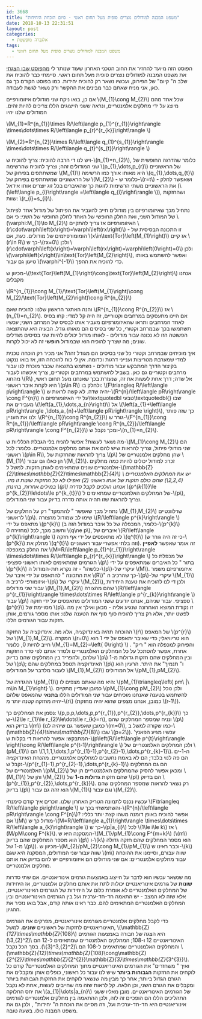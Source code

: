 ```yaml
---
id: 3668
title: "משפט המבנה למודולים נוצרים סופית מעל תחום ראשי - סיום הוכחת היחידות"
date: 2018-10-13 22:31:51
layout: post
categories: 
  - אלגברה מופשטת
tags: 
  - משפט המבנה למודולים נוצרים סופית מעל תחום ראשי
---
```

הפוסט הזה מיועד להחזיר את החוב הטכני האחרון שעוד שנותר לי <a href="https://gadial.net/2018/09/16/structure_theorem_for_finitely_generated-modules_over_a_pid/">מהפוסט שבו הצגתי</a> את משפט המבנה למודולים נוצרים סופית מעל תחום ראשי. סיימתי כבר להוכיח את שלב ה" קיום" של הפירוק, ועכשיו נשאר רק להוכיח יחידות. כמו בפוסט הקודם כך גם כאן, אני מניח שאתם כבר מבינים את ההקשר ורק נשאר לגשת לעבודה.

אם כן, בואו ניקח שני מודולים איזומורפיים \\(M_{1}\cong M_{2}\\) שכל אחד מהם מיוצג על ידי מחלקים אלמנטריים, ונראה ששני הייצוגים הללו צריכים להיות זהים. המודולים שלנו יהיו

\\(M_{1}=R^{n_{1}}\times R/\left\langle p_{1}^{r_{1}}\right\rangle \times\dots\times R/\left\langle p_{r}^{r_{k}}\right\rangle \\)

\\(M_{2}=R^{n_{2}}\times R/\left\langle q_{1}^{s_{1}}\right\rangle \times\dots\times R/\left\langle q_{t}^{s_{t}}\right\rangle \\)

ויש לנו די הרבה להוכיח: צריך להוכיח ש-\\(n_{1}=n_{2}\\), כלומר שהדרגה החופשית של שני המודולים זהה; וצריך להוכיח שהרשימה \\(p_{1},\dots,p_{r}\\) של הראשוניים שמשתתפים בפירוק של \\(M_{1}\\) היא מאותו אורך כמו הרשימה \\(q_{1},\dots,q_{t}\\) של הראשוניים שמשתתפים בפירוק של \\(M_{2}\\) - כלומר ש-\\(r=t\\) - ושאפשר לחלק את הראשוניים משתי הרשימות לזוגות כך שהאיברים בכל זוג יוצרים אותו אידאל (\\(\left\langle p_{i}\right\rangle =\left\langle q_{i}\right\rangle \\)), ושהחזקות שוות: \\(r_{i}=s_{i}\\).

נתחיל מכך שאיזומורפיזם בין מודולים חייב להעביר את הפיתול של מודול אחד לפיתול של המודול השני, ואת החלק החופשי של האחד לחלק החופשי של השני: כי אם \\(\varphi:M_{1}\to M_{2}\\) האיזומורפיזם אז צריך להתקיים \\(r\cdot\varphi\left(x\right)=\varphi\left(rx\right)\\) - זו התכונה הבסיסית של הומומורפיזמים של מודולים. כעת, אם \\(x\in\text{Tor}\left(M_{1}\right)\\) אז קיים \\(r\in R\\) כך ש-\\(rx=0\\) ולכן \\(r\cdot\varphi\left(x\right)=\varphi\left(rx\right)=\varphi\left(0\right)=0\\) ולכן \\(\varphi\left(x\right)\in\text{Tor}\left(M_{2}\right)\\), ואפשר להשתמש באותו טיעון גם עבור \\(\varphi^{-1}\\) כדי להוכיח את ההפך.

מכיוון ש-\\(\text{Tor}\left(M_{1}\right)\cong\text{Tor}\left(M_{2}\right)\\) אנחנו מקבלים

\\(R^{n_{1}}\cong M_{1}/\text{Tor}\left(M_{1}\right)\cong M_{2}/\text{Tor}\left(M_{2}\right)\cong R^{n_{2}}\\)

והנה האתגר הראשון שלנו: להוכיח שאם \\(R^{n_{1}}\cong R^{n_{2}}\\) אז \\(n_{1}=n_{2}\\). אם היינו מתעסקים במרחבים וקטוריים, זה היה קל למדי: קחו בסיס לאחד המרחבים ותראו שהאיזומורפיזם מעביר אותו לבסיס של המרחב השני; עכשיו תשתמשו בכך שבמרחב וקטורי, כל שני בסיסים הם מאותו גודל. הבעיה היא שהתוצאה הפשוטה הזו לא נכונה עבור מודולים - לאותו מודול יכולים להיות שני בסיסים מגדלים שונים; מה שצריך להוכיח הוא שבמודול <strong>חופשי</strong> זה לא יכול לקרות.

איך מוכיחים שבמרחב וקטורי כל שני בסיסים הם מגודל זהה? אני מכיר רק הוכחה טכנית למדי שמערבת מטריצות וענייני דרגות וכדומה. אין לי כוח להוכחה הזו, אז בואו ננקוט בקיצור הדרך המתבקש עבור מודולים - נשתמש בתוצאה שכבר מוכרת לנו עבור מרחבים וקטוריים גם כאן. בשביל להשתמש במרחבים וקטוריים, צריך איכשהו לעבור מהחוג \\(R\\) אל שדה; דרך אחת לעשות את זה, שנעזרת בכך שאנחנו מעל תחום ראשי, היא לקחת איבר ראשוני \\(p\in R\\) ולחלק בו: \\(F\triangleq R/\left\langle p\right\rangle \\) יהיה שדה. לא קשה לראות ש-\\(R^{n}/\left\langle pR\right\rangle \cong F^{n}\\) על ידי האיזומורפיזם ה\textquotedbl טבעי\textquotedbl{} שבו מעבירים את \\(\left(a_{1},\dots,a_{n}\right)\\) אל \\(\left(a_{1}+\left\langle pR\right\rangle ,\dots,a_{n}+\left\langle pR\right\rangle \right)\\), כך שזה פותר לנו את העניין: \\(R^{n_{1}}\cong R^{n_{2}}\\) גורר ש-\\(F^{n_{1}}\cong R^{n_{1}}/\left\langle pR\right\rangle \cong R^{n_{2}}/\left\langle pR\right\rangle \cong F^{n_{2}}\\) ומכך נקבל ש-\\(n_{1}=n_{2}\\).

מה נשאר לעשות? אפשר להניח בלי הגבלת הכלליות ש-\\(M_{1}\cong M_{2}\\) הם שני מודולי פיתול, וצריך להראות שיש להם את אותם מחלקים אלמנטריים. כלומר: לכל ראשוני \\(p\in R\\), צריך להראות שהחזקות של \\(p\\) שהן מחלקים אלמנטריים של \\(M_{1}\\) הן כאלו גם עבור \\(M_{2}\\). זכרו: למודול יכולים להיות כמה מחלקים אלמנטריים שונים שמתאימים לאותן חזקות. למשל ל-\\(\mathbb{Z}_{2}\times\mathbb{Z}_{2}\times\mathbb{Z}_{4}\\) יש את המחלקים האלמנטריים \\(2,2,4\\) שהם כולם חזקות של אותו ראשוני (2) ואפילו לא כל החזקות שונות זו מזו. במילים אחרות, בהינתן \\(p\\) אנחנו הולכים לקבל סדרה \\(p^{k_{1}}\le p^{k_{2}}\le\dots\le p^{k_{t}}\\) של המחלקים האלמנטריים שמתאימים ל-\\(p\\), וצריך להראות שזו תהיה אותה סדרה בדיוק עבור שני המודולים.

נתחיל מכך שאפשר " להתמקד" רק על החלקים של \\(M_{1},M_{2}\\) שרלוונטיים לראשוני \\(p\\). שימו לב שמודול מהצורה \\(R/\left\langle p^{k}\right\rangle \\) מתאפס על ידי \\(p^{k}\\) (כלומר, המכפלה של כל איבר במודול הזה ב-\\(p^{k}\\) מחזירה 0) וחשוב מכך, לכל \\(q\ne p\\), איברים של \\(R/\left\langle p^{k}\right\rangle \\) לא מתאפסים על ידי אף חזקה \\(q^{t}\\) (כי זה היה גורר ש-\\(p^{k}\\) מחלק את \\(q^{t}\\) וזה בלתי אפשרי עבור ראשוניים). זה אומר שאפשר <strong>לאפיין</strong> את החלק במכפלה \\(M=R/\left\langle p_{1}^{r_{1}}\right\rangle \times\dots\times R/\left\langle p_{r}^{r_{k}}\right\rangle \\) של מכפלת כל הגורמים שמתאימים לאותו ראשוני ספציפי \\(p\\) בתור " כל האיברים שמתאפסים על ידי \\(p^{k}\\) כלשהו" - זה נקרא תת-המודול ה-\\(p\\)-עיקרי של \\(M\\). איזומורפיזם משמר את התכונה " להתאפס על ידי איבר של \\(R\\)" כך שהרכיב ה-\\(p\\)-עיקרי של \\(M_{1}\\) איזומורפי לרכיב ה-\\(p\\) עיקרי של \\(M_{2}\\), ולכן די לנו להוכיח את טענת היחידות עבור שני מודולים \\(M_{1},M_{2}\\) שהם מהצורה \\(R/\left\langle p^{r_{1}}\right\rangle \times\dots\times R/\left\langle p^{r_{k}}\right\rangle \\) עבור \\(p\\) ספציפי. עבור שניהם, אנחנו יודעים ששני המודולים מתאפסים על ידי חזקה \\(p^{r}\\) מסויימת של \\(p\\). זו נקודת המוצא האחרונה שנגיע אליה - מכאן ואילך אין מה לפשט יותר, אלא רק צריך להוכיח סוף סוף את הטענה שלנו: אותו מספר גורמים, אותן חזקות עבור הגורמים הללו.

ההוכחה תהיה באינדוקציה, אלא מה. אינדוקציה על החזקה \\(r\\) של המאפס \\(p^{r}\\) של \\(M_{1},M_{2}\\). המקרה \\(r=0\\) הוא טריוויאלי; כדי שאיבר יתאפס על ידי 1 הוא חייב להיות 0, כלומר \\(M_{1}=M_{2}=\left\{ 0\right\} \\) והפירוק למכפלה הוא " ריק" . אחרת, אפשר להסתכל על כל המחלקים האלמנטריים ולסדר אותם לפי סדר החזקות שלהם, ולהפריד בין המחלקים שהם בדיוק \\(p\\) ובין המחלקים שהם חזקות גדולות מ-1 של \\(p\\); האינדוקציה תטפל במחלקים שהם \\(p\\) ו" תנמיך" את היתר. הרעיון הוא לעבור מלדבר על המודולים \\(M_{1},M_{2}\\) אל המודולים \\(pM_{1},pM_{2}\\).

ההגדרה של \\(pM_{1}\\) היא מה שאתם מצפים לו: \\(pM_{1}\triangleq\left\{ pm\ |\ m\in M_{1}\right\} \\). כמובן שעדיין מתקיים \\(pM_{1}\cong pM_{2}\\) ולכן נוכל להשתמש בטענה שאנחנו מוכיחים עבור שני המודולים הללו <strong>בתנאי</strong> שהמאפס שלהם יהיה מחזקה קטנה יותר מ-\\(r\\) (כמובן, אנחנו מצפים שהוא יהיה מחזקת \\(r-1\\)).

נסמן את המחלקים כך: \\(p,p,p,\dots,p,p^{r_{1}},p^{r_{2}},\dots,p^{r_{k}}\\) כך ש-\\(2\le r_{1}\le r_{2}\le\dots\le r_{k}=r\\), ונניח שמספר המחלקים שהם \\(p\\) בדיוק הוא \\(m\\) (כמובן שאפשר גם שיהיה לנו \\(m=0\\), כמו שקורה למשל ב-\\(\mathbb{Z}_{4}\times\mathbb{Z}_{8}\\) שבו \\(p=2\\)). עכשיו מגיע הפאנץ' המתבקש: אפשר להראות די בקלות ש-\\(p\left(R/\left\langle p^{t}\right\rangle \right)\cong R/\left\langle p^{t-1}\right\rangle \\) ולכן המחלקים האלמנטריים של \\(pM_{1}\\) הם \\(1,1,1,\dots,1,p^{r_{1}-1},p^{r_{2}-1},\dots,p^{r_{k}-1}\\). ה-1-ים הם פה לנוי בלבד; הם לא באמת נחשבים למחלקים אלמנטריים. מהנחת האינדוקציה נקבל ש-\\(p^{r_{1}-1},p^{r_{2}-1},\dots,p^{r_{k}-1}\\) הם גם המחלקים האלמנטריים של \\(pM_{2}\\) ומכאן אפשר להסיק שהמחלקים האלמנטריים הן של \\(M_{1}\\) והן של \\(M_{2}\\) שהם חזקות <strong>גדולות מ-</strong><strong>1</strong> של \\(p\\) הם בדיוק \\(p^{r_{1}},p^{r_{2}},\dots,p^{r_{k}}\\). רק נשאר להראות שמספר המחלקים שהם בדיוק \\(p\\) הוא זהה גם עבור \\(M_{1}\\) וגם עבור \\(M_{2}\\).

עכשיו נכנס לתמונה הטריק האחרון שלנו. זוכרים איך קודם סימנתי \\(F\triangleq R/\left\langle p\right\rangle \\) והשתמשתי בכך ש-\\(R^{n}/\left\langle pR\right\rangle \cong F^{n}\\)? אפשר להוכיח באופן דומנה משהו קצת יותר כללי: אם \\(M\\) מודול כך ש-\\(M=R/\left\langle a_{1}\right\rangle \times\dots\times R/\left\langle a_{k}\right\rangle \\) כך ש-\\(p|a_{i}\\) לכל \\(1\le i\le k\\) אז \\(M/pM\cong F^{k}\\). המסקנה היא ש-\\(M_{1}/pM_{1}\cong F^{m+k}\\) (\\(m\\) הוא מספר המחלקים שהם בדיוק \\(p\\) ו-\\(k\\) הוא מספר המחלקים שהם חזקה גדולה מ-1 של \\(p\\)). מכיוון ש-\\(M_{2}/pM_{2}\cong M_{1}/pM_{1}\\) וכבר ראינו ש-\\(k\\) שווה עבור שני המודולים, המסקנה היא שגם \\(m\\) שווה עבורם, וסיימנו את ההוכחה עבור מחלקים אלמנטריים: אם שני מודולים הם איזומורפיים יש להם בדיוק את אותם מחלקים אלמנטריים.

מה שנשאר עכשיו הוא לדבר על הייצוג באמצעות גורמים אינוריאנטיים. אם שתי סדרות <strong>שונות</strong> של גורמים אינוריאנטיים יכולות לתת את אותם מחלקים אלמנטריים, אז היחידות של המחלקים האלמנטריים לא אומרת כלום על היחידות של הגורמים האינוריאנטיים, אלא שזה לא המצב - יש התאמה חד-חד-ערכית ועל בין הגורמים האינוריאנטיים ובין המחלקים האלמנטריים המתאימים להם. כבר ראינו אותה קודם, אבל בואו נזכיר את ההגיון.

כדי לקבל מחלקים אלמנטריים מגורמים אינוריאנטיים, מפרקים את הגורמים האינוריאנטיים לחזקות של ראשוניים <strong>שונים</strong>. למשל, \\(\mathbb{Z}_{12}\times\mathbb{Z}_{108}\\) היא הצגה של חבורה באמצעות הגורמים האינוריאנטיים 12 ו-108; המחלקים האלמנטריים שמתאימים ל-12 הם \\(2^{2},3\\) והמחלקים האלמנטריים שמתאימים ל-108 הם \\(2^{2},3^{3}\\). בסך הכל נקבל \\(\mathbb{Z}_{12}\times\mathbb{Z}_{108}\cong\mathbb{Z}_{2^{2}}\times\mathbb{Z}_{2^{2}}\mathbb{Z}_{3}\times\mathbb{Z}_{3^{3}}\\). ואיך " משחזרים" את הגורמים האינוריאנטיים מתוך המחלקים האלמנטריים? קודם כל לוקחים את החזקות <strong>הגבוהות ביותר</strong> שיש לנו עבור כל ראשוני, כופלים אותן ומקבלים את הגורם הגדול ביותר; אחר כך מבין מה שנשאר לוקחים את החזקות הגבוהות ביותר ומקבלים את הגורם השני, וכן הלאה. קל לראות שזה מה שחייבים לעשות, אחת לא נקבל את יחס החלוקה \\(a_{1}|\dots|a_{n}\\) של הגורמים האינוריאנטיים. מובן מאליו ששני התהליכים הללו הם הופכיים זה לזה, ולכן ההתאמה בין מחלקים אלמנטריים לגורמים אינוריאנטיים היא חד-חד-ערכית ועל, וזה מסיים את הוכחת ה" יחידות" , ולכן גם את משפט המבנה כולו. בשעה טובה.
